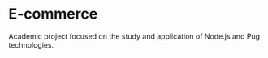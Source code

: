 # E-commerce
Academic project focused on the study and application of Node.js and Pug technologies.
